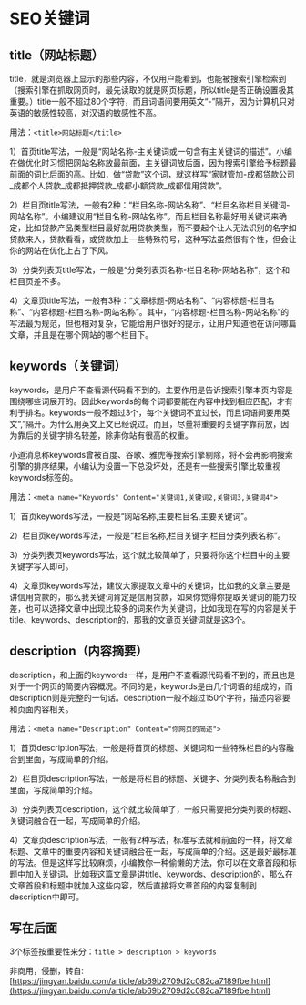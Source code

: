 # SEO关键词

## title（网站标题）
title，就是浏览器上显示的那些内容，不仅用户能看到，也能被搜索引擎检索到（搜索引擎在抓取网页时，最先读取的就是网页标题，所以title是否正确设置极其重要。）title一般不超过80个字符，而且词语间要用英文“-”隔开，因为计算机只对英语的敏感性较高，对汉语的敏感性不高。 

用法：```<title>网站标题</title>```  

1）首页title写法，一般是“网站名称-主关键词或一句含有主关键词的描述”。小编在做优化时习惯把网站名称放最前面，主关键词放后面，因为搜索引擎给予标题最前面的词比后面的高。比如，做“贷款”这个词，就这样写“家财管加-成都贷款公司_成都个人贷款_成都抵押贷款_成都小额贷款_成都信用贷款”。

2）栏目页title写法，一般有2种：“栏目名称-网站名称”、“栏目名称栏目关键词-网站名称”。小编建议用“栏目名称-网站名称”。而且栏目名称最好用关键词来确定，比如贷款产品类型栏目最好就用贷款类型，而不要起个让人无法识别的名字如贷款来人，贷款看看，或贷款加上一些特殊符号，这种写法虽然很有个性，但会让你的网站在优化上占了下风。

3）分类列表页title写法，一般是“分类列表页名称-栏目名称-网站名称”，这个和栏目页差不多。

4）文章页title写法，一般有3种：“文章标题-网站名称”、“内容标题-栏目名称”、“内容标题-栏目名称-网站名称”。其中，“内容标题-栏目名称-网站名称”的写法最为规范，但也相对复杂，它能给用户很好的提示，让用户知道他在访问哪篇文章，并且是在哪个网站的哪个栏目下。

## keywords（关键词）
keywords，是用户不查看源代码看不到的。主要作用是告诉搜索引擎本页内容是围绕哪些词展开的。因此keywords的每个词都要能在内容中找到相应匹配，才有利于排名。keywords一般不超过3个，每个关键词不宜过长，而且词语间要用英文“,”隔开。为什么用英文上文已经说过。而且，尽量将重要的关键字靠前放，因为靠后的关键字排名较差，除非你站有很高的权重。

小道消息称keywords曾被百度、谷歌、雅虎等搜索引擎剔除，将不会再影响搜索引擎的排序结果，小编认为设置一下总没坏处，还是有一些搜索引擎比较重视keywords标签的。

用法：```<meta name="Keywords" Content="关键词1,关键词2,关键词3,关键词4">```

1）首页keywords写法，一般是“网站名称,主要栏目名,主要关键词”。

2）栏目页keywords写法，一般是“栏目名称,栏目关键字,栏目分类列表名称”。

3）分类列表页keywords写法，这个就比较简单了，只要将你这个栏目中的主要关键字写入即可。

4）文章页keywords写法，建议大家提取文章中的关键词，比如我的文章主要是讲信用贷款的，那么我关键词肯定是信用贷款，如果你觉得你提取关键词的能力较差，也可以选择文章中出现比较多的词来作为关键词，比如我现在写的内容是关于title、keywords、description的，那我的文章页关键词就是这3个。

## description（内容摘要）
description，和上面的keywords一样，是用户不查看源代码看不到的，而且也是对于一个网页的简要内容概况。不同的是，keywords是由几个词语的组成的，而description则是完整的一句话。description一般不超过150个字符，描述内容要和页面内容相关。

用法：```<meta name="Description" Content="你网页的简述">```

1）首页description写法，一般是将首页的标题、关键词和一些特殊栏目的内容融合到里面，写成简单的介绍。

2）栏目页description写法，一般是将栏目的标题、关键字、分类列表名称融合到里面，写成简单的介绍。

3）分类列表页description，这个就比较简单了，一般只需要把分类列表的标题、关键词融合在一起，写成简单的介绍。

4）文章页description写法，一般有2种写法，标准写法就和前面的一样，将文章标题、文章中的重要内容和关键词融合在一起，写成简单的介绍。这是最好最标准的写法。但是这样写比较麻烦，小编教你一种偷懒的方法，你可以在文章首段和标题中加入关键词，比如我这篇文章是讲title、keywords、description的，那么在文章首段和标题中就加入这些内容，然后直接将文章首段的内容复制到description中即可。

## 写在后面
3个标签按重要性来分：```title > description > keywords```

非商用，侵删，转自: [https://jingyan.baidu.com/article/ab69b2709d2c082ca7189fbe.html](https://jingyan.baidu.com/article/ab69b2709d2c082ca7189fbe.html)
